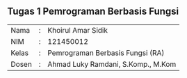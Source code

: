 ## Tugas 1 Pemrograman Berbasis Fungsi
<table>
  <tr>
    <td>Nama</td>
    <td>:</td>
    <td>Khoirul Amar Sidik</td>
  </tr>
  <tr>
    <td>NIM</td>
    <td>:</td>
    <td>121450012</td>
  </tr>
  <tr>
    <td>Kelas</td>
    <td>:</td>
    <td>Pemrograman Berbasis Fungsi (RA)</td>
  </tr>
  <tr>
    <td>Dosen</td>
    <td>:</td>
    <td>Ahmad Luky Ramdani, S.Komp., M.Kom</td>
  </tr>
</table>

